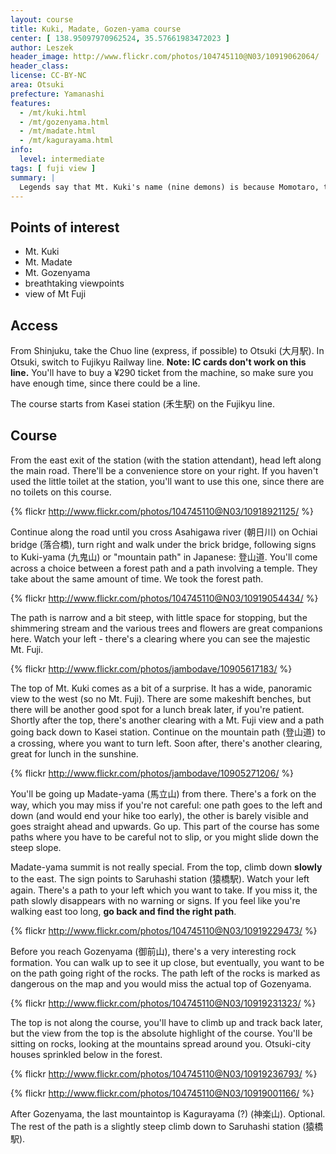 ```yaml
---
layout: course
title: Kuki, Madate, Gozen-yama course
center: [ 138.95097970962524, 35.57661983472023 ]
author: Leszek
header_image: http://www.flickr.com/photos/104745110@N03/10919062064/
header_class: 
license: CC-BY-NC
area: Otsuki
prefecture: Yamanashi
features:
  - /mt/kuki.html
  - /mt/gozenyama.html
  - /mt/madate.html
  - /mt/kagurayama.html
info:
  level: intermediate
tags: [ fuji view ]
summary: |
  Legends say that Mt. Kuki's name (nine demons) is because Momotaro, the boy born from a peach, fought the devil on top of the mountain. A slightly challenging course, involving long, steep climbs and equally steep descend. Not for beginners, although frequented by older people. Best when the skies are clear, so you can see Mt Fuji from several viewpoints. About 5 hours walking time. 
---
```


## Points of interest

 - Mt. Kuki
 - Mt. Madate
 - Mt. Gozenyama
 - breathtaking viewpoints
 - view of Mt Fuji

## Access

From Shinjuku, take the Chuo line (express, if possible) to Otsuki (大月駅). In Otsuki, switch to Fujikyu Railway line. **Note: IC cards don't work on this line.** You'll have to buy a ¥290 ticket from the machine, so make sure you have enough time, since there could be a line.

The course starts from Kasei station (禾生駅) on the Fujikyu line.

## Course

From the east exit of the station (with the station attendant), head left along the main road. There'll be a convenience store on your right. If you haven't used the little toilet at the station, you'll want to use this one, since there are no toilets on this course.

{% flickr http://www.flickr.com/photos/104745110@N03/10918921125/ %}

Continue along the road until you cross Asahigawa river (朝日川) on Ochiai bridge (落合橋), turn right and walk under the brick bridge, following signs to Kuki-yama (九鬼山) or "mountain path" in Japanese: 登山道. You'll come across a choice between a forest path and a path involving a temple. They take about the same amount of time. We took the forest path. 

{% flickr http://www.flickr.com/photos/104745110@N03/10919054434/ %}

The path is narrow and a bit steep, with little space for stopping, but the shimmering stream and the various trees and flowers are great companions here. Watch your left - there's a clearing where you can see the majestic Mt. Fuji. 

{% flickr http://www.flickr.com/photos/jambodave/10905617183/ %}

The top of Mt. Kuki comes as a bit of a surprise. It has a wide, panoramic view to the west (so no Mt. Fuji). There are some makeshift benches, but there will be another good spot for a lunch break later, if you're patient. Shortly after the top, there's another clearing with a Mt. Fuji view and a path going back down to Kasei station. Continue on the mountain path (登山道) to a crossing, where you want to turn left. Soon after, there's another clearing, great for lunch in the sunshine. 

{% flickr http://www.flickr.com/photos/jambodave/10905271206/ %}

You'll be going up Madate-yama (馬立山) from there. There's a fork on the way, which you may miss if you're not careful: one path goes to the left and down (and would end your hike too early), the other is barely visible and goes straight ahead and upwards. Go up. This part of the course has some paths where you have to be careful not to slip, or you might slide down the steep slope. 

Madate-yama summit is not really special. From the top, climb down **slowly** to the east. The sign points to Saruhashi station (猿橋駅). Watch your left again. There's a path to your left which you want to take. If you miss it, the path slowly disappears with no warning or signs. If you feel like you're walking east too long, **go back and find the right path**. 

{% flickr http://www.flickr.com/photos/104745110@N03/10919229473/ %}

Before you reach Gozenyama (御前山), there's a very interesting rock formation. You can walk up to see it up close, but eventually, you want to be on the path going right of the rocks. The path left of the rocks is marked as dangerous on the map and you would miss the actual top of Gozenyama.

{% flickr http://www.flickr.com/photos/104745110@N03/10919231323/ %}

The top is not along the course, you'll have to climb up and track back later, but the view from the top is the absolute highlight of the course. You'll be sitting on rocks, looking at the mountains spread around you. Otsuki-city houses sprinkled below in the forest.

{% flickr http://www.flickr.com/photos/104745110@N03/10919236793/ %}

{% flickr http://www.flickr.com/photos/104745110@N03/10919001166/ %}

After Gozenyama, the last mountaintop is Kagurayama (?) (神楽山). Optional. The rest of the path is a slightly steep climb down to Saruhashi station (猿橋駅). 
